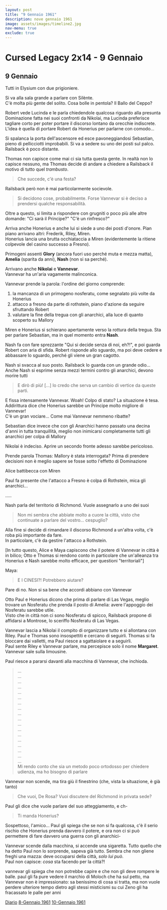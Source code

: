 ```yaml
---
layout: post
title: "9 Gennaio 1961"
description: nove gennaio 1961
image: assets/images/timeline2.jpg
nav-menu: true
exclude: true
---
```


# Cursed Legacy 2x14 - 9 Gennaio

## 9 Gennaio
Tutti in Elysium con due prigioniere.

Si va alla sala grande a parlare con Silènte.  
C'è molta più gente del solito. Cosa bolle in pentola? Il Ballo del Ceppo?  

Robert vede Lucinda e le parla chiedendole qualcosa riguardo alla presunta Dominazione fatta nei suoi confronti da Nikolai, ma Lucinda preferisce tagliare corto per poter portare il discorso lontano da orecchie indiscrete. L'idea è quella di portare Robert da Honerius per parlarne con comodo...  

Si spalanca la porta dell'ascensore ed esce pavoneggiandosi Sebastian, pieno di pellicciotti improbabili. Si va a sedere su uno dei posti sul palco. Railsback è poco distante.

Thomas non capisce come mai ci sia tutta questa gente. In realtà non lo capisce nessuno, ma Thomas decide di andare a chiedere a Railsback il motivo di tutto quel _trambusto_.  
> Che succede, c'è una festa?

Railsback però non è mai particolarmente socievole.
> Si decidono cose, probabilmente. Forse Vannevar si è deciso a prendersi qualche responsabilità.

Oltre a questo, si limita a rispondere con grugniti o poco più alle altre domande: "Ci sarà il Principe?" "C'è un rinfresco?"

Arriva anche Honerius e anche lui si siede a uno dei posti d'onore. Pian piano arrivano altri: Frederik, Riley, Miren.  
Honerius lancia una brutta occhiataccia a Miren (evidentemente la ritiene colpevole del casino successo a Fresno).

Primogeni assenti **Glory** (ancora fuori uso perché muta e mezza matta), **Amelia** (sparita da anni), **Nash** (non si sa perché).

Arrivano anche **Nikolai** e **Vannevar**.  
Vannevar ha un'aria vagamente malinconica.  

Vannevar prende la parola: l'ordine del giorno comprende:
1. la mancanza di un primogeno nosferatu, come segnalato più volte da Honerius
2. attacco a fresno da parte di rothstein, piano d'azione da seguire sfruttando Robert
3. valutare la fine della tregua con gli anarchici, alla luce di quanto scoperto su Mallory

Miren e Honerius si schierano apertamente verso la rottura della tregua. Sta per parlare Sebastian, ma in quel momento entra **Nash**.

Nash fa con fare sprezzante "Qui si decide senza di noi, eh?!", e poi guarda Robert con aria di sfida. Robert risponde allo sguardo, ma poi deve cedere e abbassare lo sguardo, perché gli viene un gran cagotto.

Nash si svacca al suo posto. Railsback lo guarda con un grande odio...
Anche Nash si esprime senza mezzi termini contro gli anarchici, devono morire tutti

> E dirò di più! [...] Io credo che serva un cambio di vertice da queste parti.

E fissa intensamente Vannevar. Woah! Colpo di stato? La situazione è tesa. Addirittura dice che Honerius sarebbe un Principe molto migliore di Vannevar!  
C'è un gran vociare... Come mai Vannevar nemmeno ribatte?

Sebastian dice invece che con gli Anarchici hanno passato una decina d'anni in tutta tranquillità, meglio non inimicarsi completamente tutti gli anarchici per colpa di Mallory

Nikolai è indeciso. Aprire un secondo fronte adesso sarebbe pericoloso.

Prende parola Thomas: Mallory è stata interrogata? Prima di prendere decisioni non è meglio sapere se fosse sotto l'effetto di Dominazione

Alice battibecca con Miren

Paul fa presente che l'attacco a Fresno è colpa di Rothstein, mica gli anarchici...

.....

Nash parla del territorio di Richmond. Vuole assegnarlo a uno dei suoi

> Non mi sembra che abbiate molto a cuore la città, visto che continuate a parlare del vostro... cespuglio?

Alla fine si decide di rimandare il discorso Richmond a un'altra volta, c'è roba più importante da fare.  
In particolare, c'è da gestire l'attacco a Rothstein.

[In tutto questo, Alice e Maya capiscono che il potere di Vannevar in città è in bilico; Otto e Thomas si rendono conto in particolare che un'alleanza tra Honerius e Nash sarebbe molto efficace, per questioni "territoriali"]

Maya:
> E I CINESI?! Potrebbero aiutare?

Pare di no. Non si sa bene che accordi abbiano con Vannevar

Otto Paul e Honerius dicono che prima di parlare di Las Vegas, meglio trovare un Nosferatu che prenda il posto di Amelia: avere l'appoggio dei Nosferatu sarebbe utile.  
Visto che in città non ci sono Nosferatu di spicco, Railsback propone di affidarsi a Montrose, lo sceriffo Nosferatu di Las Vegas.  

Vannevar lascia a Nikolai il compito di organizzare tutto e si allontana con Riley. Paul e Thomas sono insospettiti e cercano di seguirli. Thomas si fa bloccare dai valletti, ma Paul riesce a sgattaiolare e a seguirli.  
Paul sente Riley e Vannevar parlare, ma percepisce solo il nome **Margaret**.  
Vannevar sale sulla limousine.

Paul riesce a pararsi davanti alla macchina di Vannevar, che inchioda.
> ...  
...  
...  
...  
...  
...  
...  
...  
...  
...  
...  
...  
...  
...  
...  
...  
...  
...  
Mi rendo conto che sia un metodo poco ortodosso per chiedere udienza, ma ho bisogno di parlare

Vannevar non scende, ma tira giù il finestrino (che, vista la situazione, è già tanto)
> Che vuoi, De Rosa? Vuoi discutere del Richmond in privata sede?

Paul gli dice che vuole parlare del suo atteggiamento, e ch-
> Ti manda Honerius?

Sospettoso, l'amico... Paul gli spiega che se non si fa qualcosa, c'è il serio rischio che Honerius prenda davvero il potere, e ora non ci si può permettere di fare davvero una guerra con gli anarchici-

Vannevar scende dalla macchina, si accende una sigaretta. Tutto quello che ha detto Paul non lo sorprende, sapeva già tutto. Sembra che non gliene freghi una mazza: deve occuparsi della città, *solo lui può*.  
Paul non capisce: *cosa* sta facendo per la città?!

vannevar gli spiega che non potrebbe capire e che non gli deve rompere le balle. paul gli fa pure vedere il marchio di Moloch che ha sul petto, ma Vannevar non è impressionato: sa benissimo di cosa si tratta, ma non vuole perdere ulteriore tempo dietro agli stessi misticismi su cui Zeno gli ha fracassato le palle per anni

<a href="http://xabacadabra.com/cursed-legacy/diario" class="button">Diario</a>
<a href="1961-1-8.html" class="button back">8-Gennaio 1961</a>
<a href="1961-1-10.html" class="button next">10-Gennaio 1961</a>
